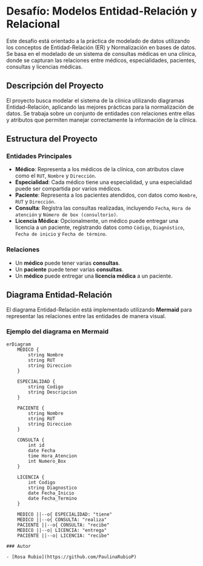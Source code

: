 # Desafío: Modelos Entidad-Relación y Relacional

Este desafío está orientado a la práctica de modelado de datos utilizando los conceptos de Entidad-Relación (ER) y Normalización en bases de datos. Se basa en el modelado de un sistema de consultas médicas en una clínica, donde se capturan las relaciones entre médicos, especialidades, pacientes, consultas y licencias médicas.

## Descripción del Proyecto

El proyecto busca modelar el sistema de la clínica utilizando diagramas Entidad-Relación, aplicando las mejores prácticas para la normalización de datos. Se trabaja sobre un conjunto de entidades con relaciones entre ellas y atributos que permiten manejar correctamente la información de la clínica.

## Estructura del Proyecto

### Entidades Principales
- **Médico**: Representa a los médicos de la clínica, con atributos clave como el `RUT`, `Nombre` y `Dirección`.
- **Especialidad**: Cada médico tiene una especialidad, y una especialidad puede ser compartida por varios médicos.
- **Paciente**: Representa a los pacientes atendidos, con datos como `Nombre`, `RUT` y `Dirección`.
- **Consulta**: Registra las consultas realizadas, incluyendo `Fecha`, `Hora de atención` y `Número de box (consultorio)`.
- **Licencia Médica**: Opcionalmente, un médico puede entregar una licencia a un paciente, registrando datos como `Código`, `Diagnóstico`, `Fecha de inicio` y `Fecha de término`.

### Relaciones
- Un **médico** puede tener varias **consultas**.
- Un **paciente** puede tener varias **consultas**.
- Un **médico** puede entregar una **licencia médica** a un paciente.

## Diagrama Entidad-Relación

El diagrama Entidad-Relación está implementado utilizando **Mermaid** para representar las relaciones entre las entidades de manera visual.

### Ejemplo del diagrama en Mermaid

```mermaid
erDiagram
    MEDICO {
        string Nombre
        string RUT
        string Direccion
    }
    
    ESPECIALIDAD {
        string Codigo
        string Descripcion
    }

    PACIENTE {
        string Nombre
        string RUT
        string Direccion
    }

    CONSULTA {
        int id
        date Fecha
        time Hora_Atencion
        int Numero_Box
    }

    LICENCIA {
        int Codigo
        string Diagnostico
        date Fecha_Inicio
        date Fecha_Termino
    }

    MEDICO ||--o{ ESPECIALIDAD: "tiene"
    MEDICO ||--o{ CONSULTA: "realiza"
    PACIENTE ||--o{ CONSULTA: "recibe"
    MEDICO ||--o| LICENCIA: "entrega"
    PACIENTE ||--o| LICENCIA: "recibe"

### Autor

- [Rosa Rubio](https://github.com/PaulinaRubioP)
